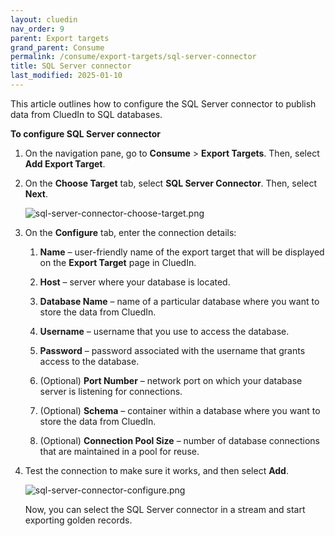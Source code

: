 ```yaml
---
layout: cluedin
nav_order: 9
parent: Export targets
grand_parent: Consume
permalink: /consume/export-targets/sql-server-connector
title: SQL Server connector
last_modified: 2025-01-10
---
```


This article outlines how to configure the SQL Server connector to publish data from CluedIn to SQL databases.

**To configure SQL Server connector**

1. On the navigation pane, go to **Consume** > **Export Targets**. Then, select **Add Export Target**.

1. On the **Choose Target** tab, select **SQL Server Connector**. Then, select **Next**.

    ![sql-server-connector-choose-target.png](../../assets/images/consume/export-targets/sql-server-connector-choose-target.png)

1. On the **Configure** tab, enter the connection details:

    1. **Name** – user-friendly name of the export target that will be displayed on the **Export Target** page in CluedIn.

    1. **Host** – server where your database is located.

    1. **Database Name** – name of a particular database where you want to store the data from CluedIn.

    1. **Username** – username that you use to access the database.

    1. **Password** – password associated with the username that grants access to the database.

    1. (Optional) **Port Number** – network port on which your database server is listening for connections.

    1. (Optional) **Schema** – container within a database where you want to store the data from CluedIn.

    1. (Optional) **Connection Pool Size** – number of database connections that are maintained in a pool for reuse.

1. Test the connection to make sure it works, and then select **Add**.

    ![sql-server-connector-configure.png](../../assets/images/consume/export-targets/sql-server-connector-configure.png)

    Now, you can select the SQL Server connector in a stream and start exporting golden records.